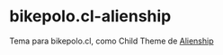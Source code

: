 bikepolo.cl-alienship
=====================

Tema para bikepolo.cl, como Child Theme de [Alienship](https://github.com/mindctrl/alienship)
